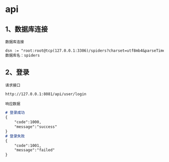 # api

## 1、数据库连接
```数据库连接```
```markdown
dsn := "root:root@tcp(127.0.0.1:3306)/spiders?charset=utf8mb4&parseTime=True&loc=Local"
数据库名：spiders
```

## 2、登录

```请求接口```

```markdown
http://127.0.0.1:8081/api/user/login
```

```响应数据```

```markdown
# 登录成功
{
	"code":1000,
	"message":"success"
}
# 登录失败
{
	"code":1001,
	"message":"failed"
}
```




